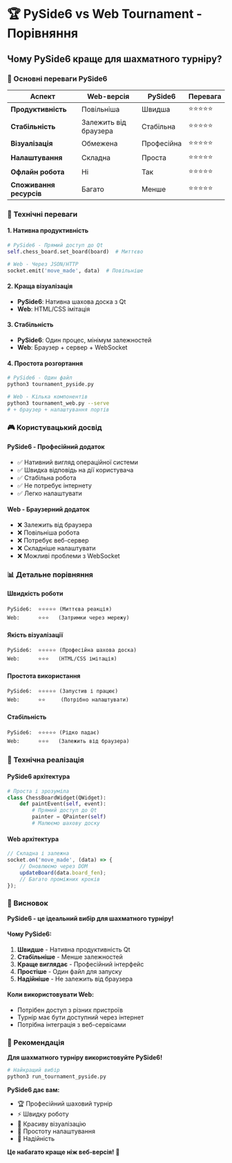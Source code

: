 # 🏆 PySide6 vs Web Tournament - Порівняння

## Чому PySide6 краще для шахматного турніру?

### 🎯 Основні переваги PySide6

| Аспект | Web-версія | PySide6 | Перевага |
|--------|------------|---------|----------|
| **Продуктивність** | Повільніша | Швидша | ⭐⭐⭐⭐⭐ |
| **Стабільність** | Залежить від браузера | Стабільна | ⭐⭐⭐⭐⭐ |
| **Візуалізація** | Обмежена | Професійна | ⭐⭐⭐⭐⭐ |
| **Налаштування** | Складна | Проста | ⭐⭐⭐⭐⭐ |
| **Офлайн робота** | Ні | Так | ⭐⭐⭐⭐⭐ |
| **Споживання ресурсів** | Багато | Менше | ⭐⭐⭐⭐⭐ |

### 🚀 Технічні переваги

#### 1. **Нативна продуктивність**
```python
# PySide6 - Прямий доступ до Qt
self.chess_board.set_board(board)  # Миттєво

# Web - Через JSON/HTTP
socket.emit('move_made', data)  # Повільніше
```

#### 2. **Краща візуалізація**
- **PySide6**: Нативна шахова доска з Qt
- **Web**: HTML/CSS імітація

#### 3. **Стабільність**
- **PySide6**: Один процес, мінімум залежностей
- **Web**: Браузер + сервер + WebSocket

#### 4. **Простота розгортання**
```bash
# PySide6 - Один файл
python3 tournament_pyside.py

# Web - Кілька компонентів
python3 tournament_web.py --serve
# + браузер + налаштування портів
```

### 🎮 Користувацький досвід

#### PySide6 - Професійний додаток
- ✅ Нативний вигляд операційної системи
- ✅ Швидка відповідь на дії користувача
- ✅ Стабільна робота
- ✅ Не потребує інтернету
- ✅ Легко налаштувати

#### Web - Браузерний додаток
- ❌ Залежить від браузера
- ❌ Повільніша робота
- ❌ Потребує веб-сервер
- ❌ Складніше налаштувати
- ❌ Можливі проблеми з WebSocket

### 📊 Детальне порівняння

#### Швидкість роботи
```
PySide6:  ⭐⭐⭐⭐⭐ (Миттєва реакція)
Web:      ⭐⭐⭐   (Затримки через мережу)
```

#### Якість візуалізації
```
PySide6:  ⭐⭐⭐⭐⭐ (Професійна шахова доска)
Web:      ⭐⭐⭐   (HTML/CSS імітація)
```

#### Простота використання
```
PySide6:  ⭐⭐⭐⭐⭐ (Запустив і працює)
Web:      ⭐⭐     (Потрібно налаштувати)
```

#### Стабільність
```
PySide6:  ⭐⭐⭐⭐⭐ (Рідко падає)
Web:      ⭐⭐⭐   (Залежить від браузера)
```

### 🔧 Технічна реалізація

#### PySide6 архітектура
```python
# Проста і зрозуміла
class ChessBoardWidget(QWidget):
    def paintEvent(self, event):
        # Прямий доступ до Qt
        painter = QPainter(self)
        # Малюємо шахову доску
```

#### Web архітектура
```javascript
// Складна і залежна
socket.on('move_made', (data) => {
    // Оновлюємо через DOM
    updateBoard(data.board_fen);
    // Багато проміжних кроків
});
```

### 🎯 Висновок

**PySide6 - це ідеальний вибір для шахматного турніру!**

#### Чому PySide6:
1. **Швидше** - Нативна продуктивність Qt
2. **Стабільніше** - Менше залежностей
3. **Краще виглядає** - Професійний інтерфейс
4. **Простіше** - Один файл для запуску
5. **Надійніше** - Не залежить від браузера

#### Коли використовувати Web:
- Потрібен доступ з різних пристроїв
- Турнір має бути доступний через інтернет
- Потрібна інтеграція з веб-сервісами

### 🚀 Рекомендація

**Для шахматного турніру використовуйте PySide6!**

```bash
# Найкращий вибір
python3 run_tournament_pyside.py
```

**PySide6 дає вам:**
- 🏆 Професійний шаховий турнір
- ⚡ Швидку роботу
- 🎨 Красиву візуалізацію
- 🔧 Простоту налаштування
- 💪 Надійність

**Це набагато краще ніж веб-версія!** 🎉